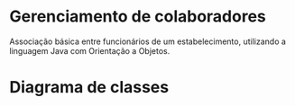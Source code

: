 # Gerenciamento de colaboradores

Associação básica entre funcionários de um estabelecimento, utilizando a linguagem Java com Orientação a Objetos.

# Diagrama de classes

